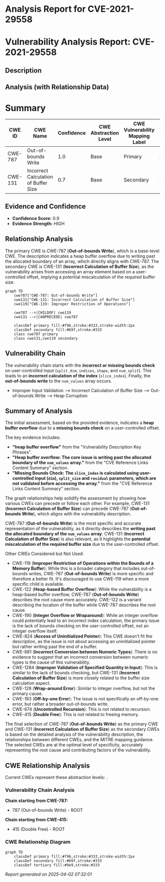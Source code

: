 # Analysis Report for CVE-2021-29558

# Vulnerability Analysis Report: CVE-2021-29558

## Description



## Analysis (with Relationship Data)

# Summary
| CWE ID | CWE Name | Confidence | CWE Abstraction Level | CWE Vulnerability Mapping Label | CWE-Vulnerability Mapping Notes |
|---|---|---|---|---|---|
| CWE-787 | Out-of-bounds Write | 1.0 | Base | Primary | Allowed |
| CWE-131 | Incorrect Calculation of Buffer Size | 0.7 | Base | Secondary | Allowed |

## Evidence and Confidence

*   **Confidence Score:** 0.9
*   **Evidence Strength:** HIGH

## Relationship Analysis
The primary CWE is CWE-787 (**Out-of-bounds Write**), which is a base-level CWE. The description indicates a heap buffer overflow due to writing past the allocated boundary of an array, which directly aligns with CWE-787. The secondary CWE is CWE-131 (**Incorrect Calculation of Buffer Size**), as the vulnerability arises from accessing an array element based on a user-controlled offset, implying a potential miscalculation of the required buffer size.

```mermaid
graph TD
    cwe787["CWE-787: Out-of-bounds Write"]
    cwe131["CWE-131: Incorrect Calculation of Buffer Size"]
    cwe119["CWE-119: Improper Restriction of Operations"]
    
    cwe787 -->|CHILDOF| cwe119
    cwe131 -->|CANPRECEDE| cwe787
    
    classDef primary fill:#f96,stroke:#333,stroke-width:2px
    classDef secondary fill:#69f,stroke:#333
    class cwe787 primary
    class cwe131,cwe119 secondary
```

## Vulnerability Chain
The vulnerability chain starts with the **incorrect or missing bounds check** on user-controlled input (`split_dim`, `indices`, `shape`, and `num_split`). This leads to an **incorrect calculation of the index** (`slice_index`). Finally, the **out-of-bounds write** to the `num_values` array occurs.
  - Improper Input Validation --> Incorrect Calculation of Buffer Size --> Out-of-bounds Write --> Heap Corruption

## Summary of Analysis
The initial assessment, based on the provided evidence, indicates a **heap buffer overflow** due to a **missing bounds check** on a user-controlled offset.

The key evidence includes:
- **"heap buffer overflow"** from the "Vulnerability Description Key Phrases".
- **"Heap buffer overflow: The core issue is writing past the allocated boundary of the `num_values` array."** from the "CVE Reference Links Content Summary" section.
- **"Missing Bounds Check: The `slice_index` is calculated using user-controlled input (`dim`), `split_size` and `residual` parameters, which are not validated before accessing the array."** from the "CVE Reference Links Content Summary" section.

The graph relationships help solidify the assessment by showing how various CWEs can precede or follow each other. For example, CWE-131 (**Incorrect Calculation of Buffer Size**) can precede CWE-787 (**Out-of-bounds Write**), which aligns with the vulnerability description.

CWE-787 (**Out-of-bounds Write**) is the most specific and accurate representation of the vulnerability, as it directly describes the **writing past the allocated boundary of the `num_values` array**. CWE-131 (**Incorrect Calculation of Buffer Size**) is also relevant, as it highlights the **potential miscalculation of the required buffer size** due to the user-controlled offset.

Other CWEs Considered but Not Used:

*   CWE-119 (**Improper Restriction of Operations within the Bounds of a Memory Buffer**): While this is a broader category that includes out-of-bounds writes, CWE-787 (**Out-of-bounds Write**) is more specific and therefore a better fit. It's discouraged to use CWE-119 when a more specific child is available.
*   CWE-122 (**Heap-based Buffer Overflow**): While the vulnerability is a heap-based buffer overflow, CWE-787 (**Out-of-bounds Write**) describes the root cause more accurately. CWE-122 is a variant describing the location of the buffer while CWE-787 describes the root cause.
*   CWE-190 (**Integer Overflow or Wraparound**): While an integer overflow could potentially lead to an incorrect index calculation, the primary issue is the lack of bounds checking on the user-controlled offset, not an integer overflow itself.
*   CWE-824 (**Access of Uninitialized Pointer**): This CWE doesn't fit the description, as the issue is not about accessing an uninitialized pointer but rather writing past the end of a buffer.
*   CWE-681 (**Incorrect Conversion between Numeric Types**): There is no evidence to suggest that an incorrect conversion between numeric types is the cause of this vulnerability.
*   CWE-1284 (**Improper Validation of Specified Quantity in Input**): This is similar to the lack of bounds checking, but CWE-131 (**Incorrect Calculation of Buffer Size**) is more closely related to the buffer size calculation aspect.
*   CWE-128 (**Wrap-around Error**): Similar to integer overflow, but not the primary cause.
*   CWE-193 (**Off-by-one Error**): The issue is not specifically an off-by-one error, but rather a broader out-of-bounds write.
*   CWE-674 (**Uncontrolled Recursion**): This is not related to recursion.
*   CWE-415 (**Double Free**): This is not related to freeing memory.

The final selection of CWE-787 (**Out-of-bounds Write**) as the primary CWE and CWE-131 (**Incorrect Calculation of Buffer Size**) as the secondary CWEs is based on the detailed analysis of the vulnerability description, the relationships between different CWEs, and the MITRE mapping guidance. The selected CWEs are at the optimal level of specificity, accurately representing the root cause and contributing factors of the vulnerability.


## CWE Relationship Analysis

Current CWEs represent these abstraction levels: .


### Vulnerability Chain Analysis

**Chain starting from CWE-787:**
- 787 (Out-of-bounds Write) - ROOT


**Chain starting from CWE-415:**
- 415 (Double Free) - ROOT



### CWE Relationship Diagram

```mermaid
graph TD
    classDef primary fill:#f96,stroke:#333,stroke-width:2px
    classDef secondary fill:#69f,stroke:#333
    classDef tertiary fill:#9e9,stroke:#333
```



*Report generated on 2025-04-02 07:32:01*
